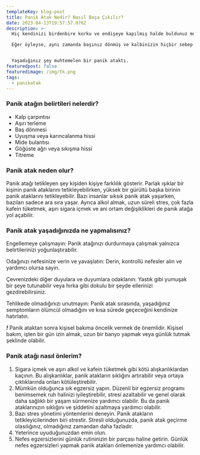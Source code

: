 ```yaml
---
templateKey: blog-post
title: Panik Atak Nedir? Nasıl Başa Çıkılır?
date: 2023-04-13T19:57:57.076Z
description: >-
  Hiç kendinizi birdenbire korku ve endişeye kapılmış halde buldunuz mu? 

  Eğer öyleyse, aynı zamanda başınız dönmüş ve kalbinizin hiçbir sebep yokken çarptığını hissetmiş olabilirsiniz. 


  Yaşadığınız şey muhtemelen bir panik ataktı.
featuredpost: false
featuredimage: /img/tk.png
tags:
  - panikatak
---
```

### **Panik atağın belirtileri nelerdir?**

* Kalp çarpıntısı
* Aşırı terleme
* Baş dönmesi
* Uyuşma veya karıncalanma hissi
* Mide bulantısı
* Göğüste ağrı veya sıkışma hissi
* Titreme

### **Panik atak neden olur?**

Panik atağı tetikleyen şey kişiden kişiye farklılık gösterir. Parlak ışıklar bir kişinin panik ataklarını tetikleyebilirken, yüksek bir gürültü başka birinin panik ataklarını tetikleyebilir. Bazı insanlar sık ​​sık panik atak yaşarken, bazıları sadece ara sıra yaşar. Ayrıca alkol almak, uzun süreli stres, çok fazla kafein tüketmek, aşırı sigara içmek ve ani ortam değişiklikleri de panik atağa yol açabilir.

### **Panik atak yaşadığınızda ne yapmalısınız?**

Engellemeye çalışmayın: Panik atağınızı durdurmaya çalışmak yalnızca belirtilerinizi yoğunlaştırabilir.

Odağınızı nefesinize verin ve yavaşlatın: Derin, kontrollü nefesler alın ve yardımcı olursa sayın.

Çevrenizdeki diğer duyulara ve duyumlara odaklanın: Yastık gibi yumuşak bir şeye tutunabilir veya hırka gibi dokulu bir şeyde ellerinizi gezdirebilirsiniz.

Tehlikede olmadığınızı unutmayın: Panik atak sırasında, yaşadığınız semptomların ölümcül olmadığını ve kısa sürede geçeceğini kendinize hatırlatın.

***!*** Panik ataktan sonra kişisel bakıma öncelik vermek de önemlidir. Kişisel bakım, işten bir gün izin almak, uzun bir banyo yapmak veya günlük tutmak şeklinde olabilir.

### **Panik atağı nasıl önlerim?**

1. Sigara içmek ve aşırı alkol ve kafein tüketmek gibi kötü alışkanlıklardan kaçının. Bu alışkanlıklar, panik atakların sıklığını artırabilir veya ortaya çıktıklarında onları kötüleştirebilir.
2. Mümkün olduğunca sık egzersiz yapın. Düzenli bir egzersiz programı benimsemek ruh halinizi iyileştirebilir, stresi azaltabilir ve genel olarak daha sağlıklı bir yaşam sürmenize yardımcı olabilir. Bu da panik ataklarınızın sıklığını ve şiddetini azaltmaya yardımcı olabilir.
3. Bazı stres yönetimi yöntemlerini deneyin. Panik atakların tetikleyicilerinden biri strestir. Stresli olduğunuzda, panik atak geçirme olasılığınız, olmadığınız zamandan daha fazladır.
4. Yeterince uyuduğunuzdan emin olun.
5. Nefes egzersizlerini günlük rutininizin bir parçası haline getirin. Günlük nefes egzersizleri yapmak panik atakları önlemenize yardımcı olabilir.